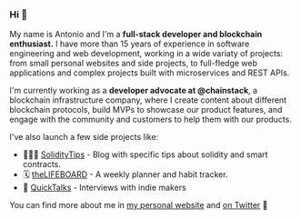 ### Hi 👋

My name is Antonio and I'm a **full-stack developer and blockchain enthusiast.** I have more than 15 years of experience in software engineering and web development, working in a wide variaty of projects: from small personal websites and side projects, to full-fledge web applications and complex projects built with microservices and REST APIs.

I'm currently working as a **developer advocate at @chainstack**, a blockchain infrastructure company, where I create content about different blockchain protocols, build MVPs to showcase our product features, and engage with the community and customers to help them with our products.

I've also launch a few side projects like:

- 👨🏻‍💻 [SolidityTips](https://soliditytips.com) - Blog with specific tips about solidity and smart contracts.
- 🗓 [theLIFEBOARD](https://thelifeboard.app) - A weekly planner and habit tracker.
- 🚀 [QuickTalks](https://quicktalks.io) - Interviews with indie makers

You can find more about me in [my personal website](https://antonioufano.com) and [on Twitter](https://twitter.com/uf4no) 🤙

